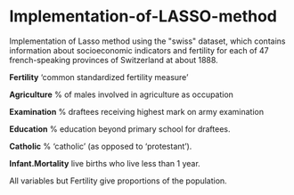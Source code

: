 # Implementation-of-LASSO-method

Implementation of Lasso method using the "swiss" dataset, which contains information about socioeconomic indicators and fertility for each of 47 french-speaking provinces of Switzerland at about 1888.

**Fertility**	        ‘common standardized fertility measure’

**Agriculture**	      % of males involved in agriculture as occupation

**Examination**	      % draftees receiving highest mark on army examination

**Education**	        % education beyond primary school for draftees.

**Catholic**	        % ‘catholic’ (as opposed to ‘protestant’).

**Infant.Mortality**	live births who live less than 1 year.


All variables but Fertility give proportions of the population.
